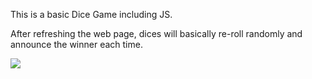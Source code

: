 This is a basic Dice Game including JS.

After refreshing the web page, dices will basically re-roll randomly and announce the winner each time.

![](https://media.giphy.com/media/BtwicPbotCs3X6PQmM/giphy.gif)